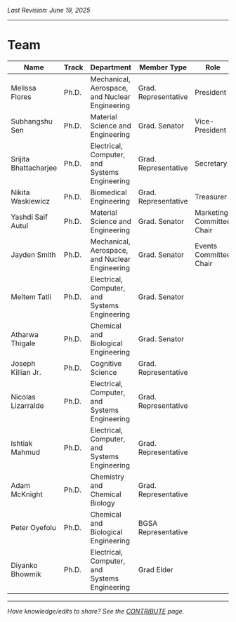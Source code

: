 _Last Revision: June 19, 2025_

---

# Team


| Name                         | Track | Department                                     | Member Type          | Role                        |
| ---------------------------- | ----- | ---------------------------------------------- | -------------------- | --------------------------- |
| Melissa Flores               | Ph.D. | Mechanical, Aerospace, and Nuclear Engineering | Grad. Representative | President                   |
| Subhangshu Sen               | Ph.D. | Material Science and Engineering               | Grad. Senator        | Vice-President              |
| Srijita Bhattacharjee        | Ph.D. | Electrical, Computer, and Systems Engineering  | Grad. Representative | Secretary                   |
| Nikita Waskiewicz            | Ph.D. | Biomedical Engineering                         | Grad. Representative | Treasurer                   |
| Yashdi Saif Autul            | Ph.D. | Material Science and Engineering               | Grad. Senator        | Marketing Committee Chair   |
| Jayden Smith                 | Ph.D. | Mechanical, Aerospace, and Nuclear Engineering | Grad. Senator        | Events Committee Chair      |
| Meltem Tatli                 | Ph.D. | Electrical, Computer, and Systems Engineering  | Grad. Senator        |                             |
| Atharwa Thigale              | Ph.D. | Chemical and Biological Engineering            | Grad. Senator        |                             |
| Joseph Killian Jr.           | Ph.D. | Cognitive Science                              | Grad. Representative |                             |
| Nicolas Lizarralde           | Ph.D. | Electrical, Computer, and Systems Engineering  | Grad. Representative |                             |
| Ishtiak Mahmud               | Ph.D. | Electrical, Computer, and Systems Engineering  | Grad. Representative |                             |
| Adam McKnight                | Ph.D. | Chemistry and Chemical Biology                 | Grad. Representative |                             |
| Peter Oyefolu                | Ph.D. | Chemical and Biological Engineering            | BGSA Representative  |                             |
| Diyanko Bhowmik              | Ph.D. | Electrical, Computer, and Systems Engineering  | Grad Elder           |                             |



---
_Have knowledge/edits to share? See the [CONTRIBUTE](../../../CONTRIBUTE.md) page._


